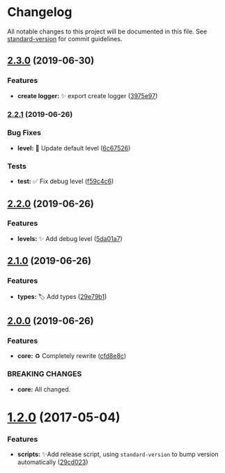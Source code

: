 # Changelog

All notable changes to this project will be documented in this file. See [standard-version](https://github.com/conventional-changelog/standard-version) for commit guidelines.

## [2.3.0](https://github.com/vivaxy/log-util/compare/v2.2.1...v2.3.0) (2019-06-30)


### Features

* **create logger:** :sparkles: export create logger ([3975e97](https://github.com/vivaxy/log-util/commit/3975e97))



### [2.2.1](https://github.com/vivaxy/log-util/compare/v2.2.0...v2.2.1) (2019-06-26)


### Bug Fixes

* **level:** :bug: Update default level ([6c67526](https://github.com/vivaxy/log-util/commit/6c67526))


### Tests

* **test:** :white_check_mark: Fix debug level ([f59c4c6](https://github.com/vivaxy/log-util/commit/f59c4c6))



## [2.2.0](https://github.com/vivaxy/log-util/compare/v2.1.0...v2.2.0) (2019-06-26)


### Features

* **levels:** :sparkles: Add debug level ([5da01a7](https://github.com/vivaxy/log-util/commit/5da01a7))



## [2.1.0](https://github.com/vivaxy/log-util/compare/v2.0.0...v2.1.0) (2019-06-26)


### Features

* **types:** :label: Add types ([29e79b1](https://github.com/vivaxy/log-util/commit/29e79b1))



## [2.0.0](https://github.com/vivaxy/log-util/compare/v1.2.0...v2.0.0) (2019-06-26)


### Features

* **core:** :recycle: Completely rewrite ([cfd8e8c](https://github.com/vivaxy/log-util/commit/cfd8e8c))


### BREAKING CHANGES

* **core:** All changed.



<a name="1.2.0"></a>
# [1.2.0](https://github.com/vivaxy/log-util/compare/v1.1.1...v1.2.0) (2017-05-04)


### Features

* **scripts:** :sparkles:Add release script, using `standard-version` to bump version automatically ([29cd023](https://github.com/vivaxy/log-util/commit/29cd023))
